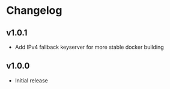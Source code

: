 # Changelog

## v1.0.1

* Add IPv4 fallback keyserver for more stable docker building

## v1.0.0

* Initial release
